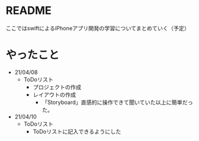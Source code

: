 # README

ここではswiftによるiPhoneアプリ開発の学習についてまとめていく（予定）

# やったこと
- 21/04/08
  - ToDoリスト
    - プロジェクトの作成
    - レイアウトの作成
      - 「Storyboard」直感的に操作できて聞いていた以上に簡単だった。
- 21/04/10
  - ToDoリスト
    - ToDoリストに記入できるようにした
